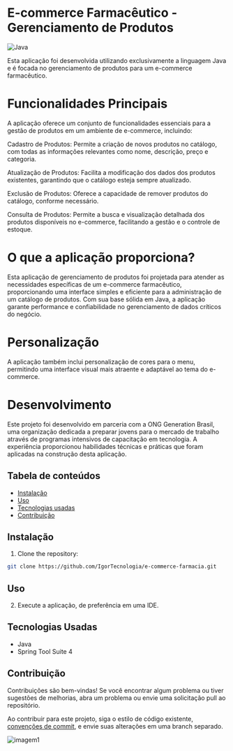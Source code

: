 # E-commerce Farmacêutico - Gerenciamento de Produtos
![Java](https://img.shields.io/badge/java-%23ED8B00.svg?style=for-the-badge&logo=openjdk&logoColor=white)

Esta aplicação foi desenvolvida utilizando exclusivamente a linguagem Java e é focada no gerenciamento de produtos para um e-commerce farmacêutico.

# Funcionalidades Principais

A aplicação oferece um conjunto de funcionalidades essenciais para a gestão de produtos em um ambiente de e-commerce, incluindo:

Cadastro de Produtos: Permite a criação de novos produtos no catálogo, com todas as informações relevantes como nome, descrição, preço e categoria.

Atualização de Produtos: Facilita a modificação dos dados dos produtos existentes, garantindo que o catálogo esteja sempre atualizado.

Exclusão de Produtos: Oferece a capacidade de remover produtos do catálogo, conforme necessário.

Consulta de Produtos: Permite a busca e visualização detalhada dos produtos disponíveis no e-commerce, facilitando a gestão e o controle de estoque.

# O que a aplicação proporciona?

Esta aplicação de gerenciamento de produtos foi projetada para atender as necessidades específicas de um e-commerce farmacêutico, proporcionando uma interface simples e eficiente para a administração de um catálogo de produtos. Com sua base sólida em Java, a aplicação garante performance e confiabilidade no gerenciamento de dados críticos do negócio.

# Personalização

A aplicação também inclui personalização de cores para o menu, permitindo uma interface visual mais atraente e adaptável ao tema do e-commerce.

# Desenvolvimento
Este projeto foi desenvolvido em parceria com a ONG Generation Brasil, uma organização dedicada a preparar jovens para o mercado de trabalho através de programas intensivos de capacitação em tecnologia. A experiência proporcionou habilidades técnicas e práticas que foram aplicadas na construção desta aplicação.

## Tabela de conteúdos

- [Instalação](#instalação)
- [Uso](#uso)
- [Tecnologias usadas](#tecnologias-usadas)
- [Contribuição](#contribuição)

## Instalação

1. Clone the repository:

```bash
git clone https://github.com/IgorTecnologia/e-commerce-farmacia.git
```

## Uso

2. Execute a aplicação, de preferência em uma IDE.

## Tecnologias Usadas

- Java
- Spring Tool Suite 4

## Contribuição

Contribuições são bem-vindas! Se você encontrar algum problema ou tiver sugestões de melhorias, abra um problema ou envie uma solicitação pull ao repositório.

Ao contribuir para este projeto, siga o estilo de código existente, [convenções de commit](https://medium.com/linkapi-solutions/conventional-commits-pattern-3778d1a1e657), e envie suas alterações em uma branch separado.

![imagem1](https://www.finoit.com/wp-content/uploads/2022/09/history-of-java-programming-language.jpg)
